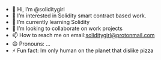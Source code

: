 - 👋 Hi, I’m @soliditygirl
- 👀 I’m interested in Solidity smart contract based work.
- 🌱 I’m currently learning Solidity
- 💞️ I’m looking to collaborate on work projects
- 📫 How to reach me on email:soliditygirl@protonmail.com
- 😄 Pronouns: ...
- ⚡ Fun fact: Im only human on the planet that dislike pizza 

<!---
soliditygirl/soliditygirl is a ✨ special ✨ repository because its `README.md` (this file) appears on your GitHub profile.
You can click the Preview link to take a look at your changes.
--->
